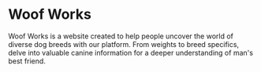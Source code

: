 # Woof Works

Woof Works is a website created to help people uncover the world of diverse dog breeds with our platform. From weights to breed specifics, delve into valuable canine information for a deeper understanding of man's best friend.
